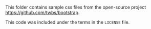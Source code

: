 This folder contains sample css files from the open-source project
https://github.com/twbs/bootstrap.

This code was included under the terms in the `LICENSE` file.